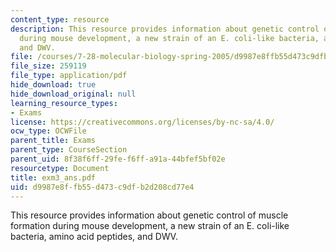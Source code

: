 ```yaml
---
content_type: resource
description: This resource provides information about genetic control of muscle formation
  during mouse development, a new strain of an E. coli-like bacteria, amino acid peptides,
  and DWV.
file: /courses/7-28-molecular-biology-spring-2005/d9987e8ffb55d473c9dfb2d208cd77e4_exm3_ans.pdf
file_size: 259119
file_type: application/pdf
hide_download: true
hide_download_original: null
learning_resource_types:
- Exams
license: https://creativecommons.org/licenses/by-nc-sa/4.0/
ocw_type: OCWFile
parent_title: Exams
parent_type: CourseSection
parent_uid: 8f38f6ff-29fe-f6ff-a91a-44bfef5bf02e
resourcetype: Document
title: exm3_ans.pdf
uid: d9987e8f-fb55-d473-c9df-b2d208cd77e4
---
```

This resource provides information about genetic control of muscle formation during mouse development, a new strain of an E. coli-like bacteria, amino acid peptides, and DWV.